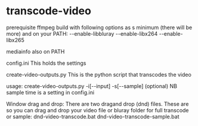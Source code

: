 # transcode-video

prerequisite
ffmpeg build with following options as s minimum (there will be more) and on your PATH:
	--enable-libbluray
	--enable-libx264 
	--enable-libx265

mediainfo also on PATH


config.ini
This holds the settings

create-video-outputs.py
This is the python script that transcodes the video

usage:
create-video-outputs.py -i[--input] <inputfile> -s[--sample] (optional)
NB sample time is a setting in config.ini


Window drag and drop:
There are two dragand drop (dnd) files. These are so you can drag and drop your video file or bluray folder for full transcode or sample:
	dnd-video-transcode.bat
	dnd-video-transcode-sample.bat




